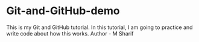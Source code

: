 # Git-and-GitHub-demo
This is my Git and GitHub tutorial. In this tutorial, I am going to practice and write code about how this works.
<be>
Author - M Sharif

